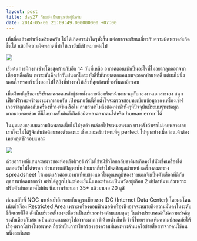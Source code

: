 ```yaml
---
layout: post
title: day27 ก็ผมยังเป็นมนุษย์อยู่นิครับ
date: 2014-05-06 21:09:49.000000000 +07:00
---
```

เห็นชื่อแล้วอย่าเพิ่งเครียดครับ ไม่ได้เกิดดราม่าใดๆทั้งสิ้น แค่อยากจะเขียนเกี่ยวกับความผิดพลาดที่เกิดขึ้นได้ แล้วก็ความผิดพลาดที่ทำให้เรายังมีเป้าหมายต่อไป

![](https://lh3.googleusercontent.com/-DhPGHGAHPVg/U2gytuUh95I/AAAAAAAAFjs/aYoqmThsLPQ/w649-h865-no/IMG_20140506_073635.jpg)

เริ่มต้นการฝึกงานช่วงโค้งสุดท้ายกับอีก 14 วันที่เหลือ อากาศตอนเช้าเป็นอะไรที่ไม่อยากลุกออกจากเตียงเหลือเกิน เพราะมันคือเช้าวันฝนตกไงล่ะ ยังดีที่มันหยดตกตอนผมจะออกบ้านพอดี แต่ผมไม่นิ่งนอนใจหรอกรีบบึ่งออกไปให้ถึงที่ทำงานให้เร็วที่สุดก่อนที่จะเริ่มตกอีกรอบ

เมื่อฝ่ายบัญชีของบริษัทลาคลอดเหล่าผู้ชายทั้งหลายต้องหันหน้ามาผจญกับกองงานเอกสารเอง สนุกเฟี้ยวฟ้าวมะพร้างเงาะมากเลยครับ เป้าหมายวันนี้คือตั้งใจจะตรวจสอบทะเบียนข้อมูลของเครื่องเซิฟเวอร์ว่าถูกต้องกับเครื่องที่วางจริงหรือไม่ ถามว่าทำไมถึงต้องทำซ้ำทั้งๆที่ปัจจุบันมีระบบฐานข้อมูลมากมายคอยช่วย ก็นี้ไงบางครั้งมันก็เกิดข้อผิดพลาดจากคนได้หรือ human error ได้

ในมุมมองของผมความผิดพลาดเนี้ยไม่ใช่จุดด้างพล่อยไปซะหมดหรอก บางครั้งถ้าเราไม่เคยพลาดเลยเราก็จะไม่ได้รู้จักกับข้อด้อยของตัวเองนะ เชื่อเถอะครับว่าคนที่ดู perfect ไปทุกอย่างเมื่อก่อนเค้าต้องเคยหลุดซักรอบแหละ

![](https://lh4.googleusercontent.com/-385GWg1fQJc/U2hJ2ANvPeI/AAAAAAAAFkg/Eh37GuLlDYw/w1153-h865-no/IMG_20140506_093203.jpg)

ด้วยอากาศที่แสนจะหนาวของห้องเซิฟเวอร์ ถ้าไม่ใช่หมีขั่วโลกกลับขาติมาเกิดคงไปนั่งเช็คเครื่องได้ตลอดวันไม่ได้หรอก ส่วนการแก้ปัญหานั้นง่ายมากก็เข้าไปจดข้อมูลตำแหน่งเครื่องลงตาราง spreadsheet ให้หมดแล้วค่อยเอามาเทียบข้างนอกในอุณหภูมิห้องข้างนอกจึงเป็นตัวเลือกที่ดีกับสุขภาพปอดมากกว่า อย่าได้ดูถูกไปนะห้องเย็นนี้แหละทำผมเป็นหวัดอยู่เกือบ 2 สัปดาห์มาแล้วเพราะปรับตัวกับอากาศไม่ทัน นึกภาพข้างนอก 35+ แล้วมาเจอ 20 ดูสิ

ก่อนกลับพี่ NOC มาเน้นย้ำอีกรอบกับกฏระเบียบของ IDC (Internet Data Center) โดยผมโดนเน้นย้ำเรื่อง Restricted Area เพราะเครื่องคอมพิวเตอร์เครื่องนึงอาจจะหมายถึงความมั่นคงในระดับชีวิตเลยก็ได้ ดังนั้นบริเวณนี้เองจะถือว่าเป็นบริเวณห่วงห้ามแบบสุดๆ ในต่างประเทศเค้าให้ความสำคัญระดับเดียวกับสนามบินเลยนะเผลอๆไปอาจจะมากกว่าด้วยซ้ำ ก็หวังว่าพี่ไทยเราจะเพิ่มความปลอดภัยให้เรื่องพวกนี้บ้างในอนาคต ถือว่าเป็นการเรียกร้องของความมั่นคงทางด้านเครือข่ายสื่อสารจากคนใช้คนหนึ่งละกันนะ
